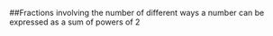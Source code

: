 ##Fractions involving the number of different ways a number can be expressed as a sum of powers of 2


